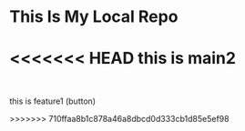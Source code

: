 # This Is My Local Repo
<<<<<<< HEAD
this is main2
=======
<br>
<p>this is feature1 (button)</p>
>>>>>>> 710ffaa8b1c878a46a8dbcd0d333cb1d85e5ef98
